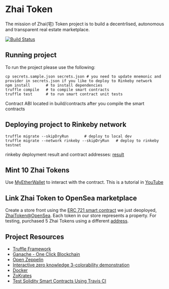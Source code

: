 # Zhai Token

The mission of Zhai(宅) Token project is to build a decentrlised, autonomous and transparent real estate marketplace.

[![Build Status](https://travis-ci.org/andrewdong14/zhai-token.svg?branch=master)](https://travis-ci.org/andrewdong14/zhai-token)
## Running project

To run the project please use the following:
```shell script
cp secrets.sample.json secrets.json # you need to update mnemonic and provider in secrets.json if you like to deploy to Rinkeby network
npm install       # to install dependencies
truffle compile   # to compile smart contracts
truffle test      # to run smart contract unit tests
```
Contract ABI located in build/contracts after you compile the smart contracts

## Deploying project to Rinkeby network

```shell script
truffle migrate --skipDryRun       # deploy to local dev
truffle migrate --network rinkeby --skipDryRun   # deploy to rinkeby testnet
```
rinkeby deployment result and contract addresses: [result](./deployment/contract-address-at-rinkeby-testnet.txt)

## Mint 10 Zhai Tokens
Use [MyEtherWallet](https://vintage.myetherwallet.com/#contracts) to interact with the contract.
This is a tutorial in [YouTube](https://youtu.be/8MChn-NJJB0)

## Link Zhai Token to OpenSea marketplace
Create a store front using the [ERC 721 smart contract](https://rinkeby.etherscan.io/address/0xA8e9d8621348D3681bAca8D586DeDf2D5be825D6) we just deoployed, [ZhaiToken@OpenSea](https://rinkeby.opensea.io/assets/zhai-token). Each token in our store represents a property.
For testing, purchased 5 Zhai Tokens using a different [address](https://rinkeby.etherscan.io/address/0x35efA7af9432E8A878e1742c08ac50A2eC4E75ED).


## Project Resources

* [Truffle Framework](https://truffleframework.com/)
* [Ganache - One Click Blockchain](https://truffleframework.com/ganache)
* [Open Zeppelin ](https://openzeppelin.org/)
* [Interactive zero knowledge 3-colorability demonstration](http://web.mit.edu/~ezyang/Public/graph/svg.html)
* [Docker](https://docs.docker.com/install/)
* [ZoKrates](https://github.com/Zokrates/ZoKrates)
* [Test Solidity Smart Contracts Using Travis CI](https://blog.coinfabrik.com/test-solidity-smart-contracts-using-travis-ci/)
